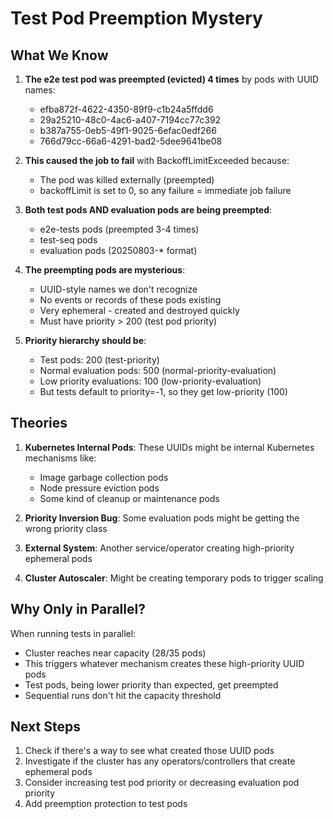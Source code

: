# Test Pod Preemption Mystery

## What We Know

1. **The e2e test pod was preempted (evicted) 4 times** by pods with UUID names:
   - efba872f-4622-4350-89f9-c1b24a5ffdd6
   - 29a25210-48c0-4ac6-a407-7194cc77c392
   - b387a755-0eb5-49f1-9025-6efac0edf266
   - 766d79cc-66a6-4291-bad2-5dee9641be08

2. **This caused the job to fail** with BackoffLimitExceeded because:
   - The pod was killed externally (preempted)
   - backoffLimit is set to 0, so any failure = immediate job failure

3. **Both test pods AND evaluation pods are being preempted**:
   - e2e-tests pods (preempted 3-4 times)
   - test-seq pods
   - evaluation pods (20250803-* format)

4. **The preempting pods are mysterious**:
   - UUID-style names we don't recognize
   - No events or records of these pods existing
   - Very ephemeral - created and destroyed quickly
   - Must have priority > 200 (test pod priority)

5. **Priority hierarchy should be**:
   - Test pods: 200 (test-priority)
   - Normal evaluation pods: 500 (normal-priority-evaluation)
   - Low priority evaluations: 100 (low-priority-evaluation)
   - But tests default to priority=-1, so they get low-priority (100)

## Theories

1. **Kubernetes Internal Pods**: These UUIDs might be internal Kubernetes mechanisms like:
   - Image garbage collection pods
   - Node pressure eviction pods
   - Some kind of cleanup or maintenance pods

2. **Priority Inversion Bug**: Some evaluation pods might be getting the wrong priority class

3. **External System**: Another service/operator creating high-priority ephemeral pods

4. **Cluster Autoscaler**: Might be creating temporary pods to trigger scaling

## Why Only in Parallel?

When running tests in parallel:
- Cluster reaches near capacity (28/35 pods)
- This triggers whatever mechanism creates these high-priority UUID pods
- Test pods, being lower priority than expected, get preempted
- Sequential runs don't hit the capacity threshold

## Next Steps

1. Check if there's a way to see what created those UUID pods
2. Investigate if the cluster has any operators/controllers that create ephemeral pods
3. Consider increasing test pod priority or decreasing evaluation pod priority
4. Add preemption protection to test pods